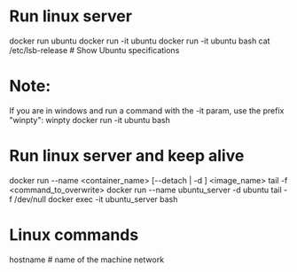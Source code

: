# Run linux server
docker run ubuntu
docker run -it ubuntu
docker run -it ubuntu bash
cat /etc/lsb-release                    # Show Ubuntu specifications
# Note:
If you are in windows and run a command with the -it param, use the prefix "winpty":
winpty docker run -it ubuntu bash

# Run linux server and keep alive
docker run --name <container_name> [--detach | -d ] <image_name> tail -f <command_to_overwrite>
docker run --name ubuntu_server -d ubuntu tail -f /dev/null
docker exec -it ubuntu_server bash

# Linux commands
hostname            # name of the machine network

